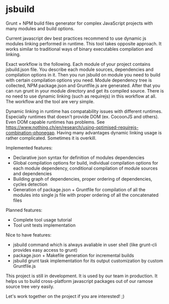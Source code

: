 jsbuild
=======

Grunt + NPM build files generator for complex JavaScript projects with many modules
and build options.

Current javascript dev best practices recommend to use dynamic js modules linking performed in runtime.
This tool takes opposite approach. It works similar to traditional ways of binary executables compilation and linking.

Exact workflow is the following.
Each module of your project contains jsbuild.json file. You describe each module sources, dependencies and compilation options in it.
Then you run jsbuild on module you need to build with certain compilation options you need. Module dependency tree is collected, NPM package.json and Gruntfile.js are generated. After that you can run grunt in your module directory and get its compiled source.
There is no need to use dynamic linking (such as requirejs) in this workflow at all. The workflow and the tool are very simple.

Dynamic linking in runtime has compatability issues with different runtimes. Especially runtimes that doesn't provide DOM (ex. CocoonJS and others). Even DOM capable runtimes has problems. See https://www.nothing.ch/en/research/using-optimised-requirejs-combination-phonegap.
Having many advantages dynamic linking usage is rather complicated. Sometimes it is overkill.

Implemented features:
- Declarative json syntax for definition of modules dependencies
- Global compilation options for build, individual compilation options
  for each module dependency, conditional compilation of module sources and dependencies
- Building graph of dependencies, proper ordering of dependencies, cycles detection
- Generation of package.json + Gruntfile for compilation of all the modules into
  single js file with proper ordering of all the concatenated files

Planned features:
- Complete tool usage tutorial
- Tool unit tests implementation

Nice to have features:
- jsbuild command which is always avaliable in user shell (like grunt-cli provides easy access to grunt)
- package.json + Makefile generation for incremental builds
- jsbuild grunt task implementation for its output customization by custom Gruntfile.js

This project is still in development. It is used by our team in production.
It helps us to build cross-platform javascript packages out of our ramose source tree very easily.

Let's work together on the project if you are interested! ;)
